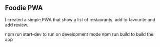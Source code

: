 ## Foodie PWA
I created a simple PWA that show a list of restaurants, add to favourite and add review.

npm run start-dev to run on development mode
npm run build to build the app